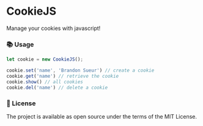 # CookieJS

Manage your cookies with javascript!

### 📚  Usage

```javascript
let cookie = new CookieJS();

cookie.set('name', 'Brandon Sueur') // create a cookie
cookie.get('name') // retrieve the cookie
cookie.show() // all cookies
cookie.del('name') // delete a cookie
```

### 📖  License
The project is available as open source under the terms of the MIT License.
